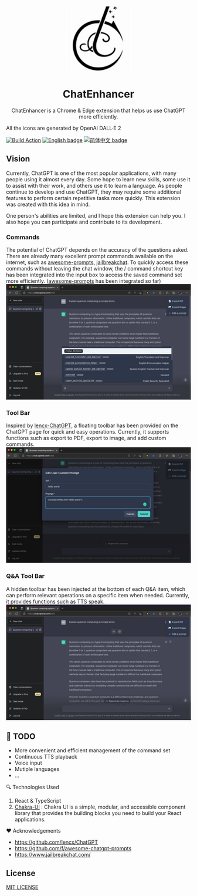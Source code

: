 <p align="center">
  <img width="180" src="./public/images/icon128.png" alt="ChatGPT">
  <h1 align="center">ChatEnhancer</h1>
  <p align="center">ChatEnhancer is a Chrome & Edge extension that helps us use ChatGPT more efficiently.</p>
</p>

 All the icons are generated by OpenAI DALL·E 2

 [![Build Action](https://github.com/rwecho/Enhancer-for-ChatGPT/actions/workflows/publish.yml/badge.svg)](https://github.com/rwecho/Enhancer-for-ChatGPT/actions/workflows/publish.yml)
 [![English badge](https://img.shields.io/badge/%E8%8B%B1%E6%96%87-English-blue)](./README.md)
[![简体中文 badge](https://img.shields.io/badge/%E7%AE%80%E4%BD%93%E4%B8%AD%E6%96%87-Simplified%20Chinese-blue)](./README-ZH_CN.md)

## Vision

Currently, ChatGPT is one of the most popular applications, with many people using it almost every day. Some hope to learn new skills, some use it to assist with their work, and others use it to learn a language. As people continue to develop and use ChatGPT, they may require some additional features to perform certain repetitive tasks more quickly. This extension was created with this idea in mind.

One person's abilities are limited, and I hope this extension can help you. I also hope you can participate and contribute to its development.

### Commands

The potential of ChatGPT depends on the accuracy of the questions asked. There are already many excellent prompt commands available on the internet, such as [awesome-prompts](https://github.com/f/awesome-chatgpt-prompts), [jailbreakchat](https://www.jailbreakchat.com/). To quickly access these commands without leaving the chat window, the / command shortcut key has been integrated into the input box to access the saved command set more efficiently. ([awesome-prompts](https://github.com/f/awesome-chatgpt-prompts) has been integrated so far)
![](./assets/screenshots/show_prompts.png)
### Tool Bar

Inspired by [lencx-ChatGPT](https://github.com/lencx/ChatGPT), a floating toolbar has been provided on the ChatGPT page for quick and easy operations. Currently, it supports functions such as export to PDF, export to image, and add custom commands.
![](./assets/screenshots/quick_add_a_prompt.png)
### Q&A Tool Bar
A hidden toolbar has been injected at the bottom of each Q&A item, which can perform relevant operations on a specific item when needed. Currently, it provides functions such as TTS speak.
![](./assets/screenshots/show_tts_button.png)

## 📃 TODO

* More convenient and efficient management of the command set
* Continuous TTS playback
* Voice input
* Mutiple languages
*  ...

🔍 Technologies Used

1. React & TypeScript
1. [Chakra-UI](https://chakra-ui.com/) : Chakra UI is a simple, modular, and accessible component library that provides the building blocks you need to build your React applications.

❤️ Acknowledgements

* https://github.com/lencx/ChatGPT
* https://github.com/f/awesome-chatgpt-prompts
* https://www.jailbreakchat.com/

## License

[MIT LICENSE](./LICENSE)
